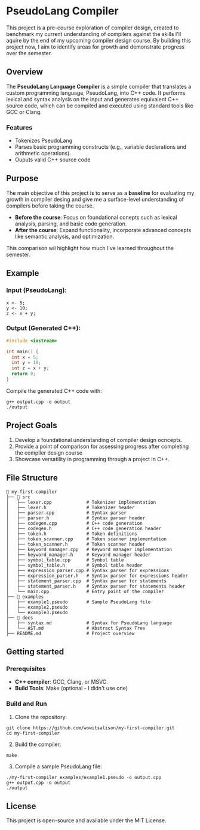 # PseudoLang Compiler
This project is a pre-course exploration of compiler design, created to benchmark my current understanding of compilers against the skills I'll aquire by the end of my upcoming compiler design course. By building this project now, I aim to identify areas for growth and demonstrate progress over the semester.

## Overview
The **PseudoLang Language Compiler** is a simple compiler that translates a custom programming language, PseudoLang,  into C++ code. It performs lexical and syntax analysis on the input and generates equivalent C++ source code, which can be compiled and executed using standard tools like GCC or Clang.

### Features
- Tokenizes PseudoLang
- Parses basic programming constructs (e.g., variable declarations and arithmetic operations).
- Ouputs valid C++ source code

## Purpose
The main objective of this project is to serve as a **baseline** for evaluating my growth in compiler desing and give me a surface-level understanding of compilers before taking the course.
- **Before the course**: Focus on foundational conepts such as lexical analysis, parsing, and basic code generation.
- **After the course**: Expand functionality, incorporate advanced concepts like semantic analysis, and optimization.

This comparison wil highlight how much I've learned throughout the semester.

## Example
### Input (PseudoLang):
```
x <- 5;
y <- 10;
z <- x + y;
```

### Output (Generated C++):
```cpp
#include <iostream>

int main() {
  int x = 5;
  int y = 10;
  int z = x + y;
  return 0;
}
```
Compile the generated C++ code with:  
```
g++ output.cpp -o output
./output
```

## Project Goals
1. Develop a foundational understanding of compiler design ocncepts.
2. Provide a point of comparison for assessing progress after completing the compiler design course
3. Showcase versatility in programming through a project in C++.

## File Structure  
```plaintext
📂 my-first-compiler  
├── 📂 src  
│   ├── lexer.cpp             # Tokenizer implementation
│   ├── lexer.h               # Tokenizer header
│   ├── parser.cpp            # Syntax parser
│   ├── parser.h              # Syntax parser header
│   ├── codegen.cpp           # C++ code generation
│   ├── codegen.h             # C++ code generation header
│   ├── token.h               # Token definitions
│   ├── token_scanner.cpp     # Token scanner implementation
│   ├── token_scanner.h       # Token scanner header
│   ├── keyword_manager.cpp   # Keyword manager implementation
│   ├── keyword_manager.h     # Keyword manager header
│   ├── symbol_table.cpp      # Symbol table
│   ├── symbol_table.h        # Symbol table header
│   ├── expression_parser.cpp # Syntax parser for expressions
│   ├── expression_parser.h   # Syntax parser for expressions header
│   ├── statement_parser.cpp  # Syntax parser for statements
│   ├── statement_parser.h    # Syntax parser for statements header
│   └── main.cpp              # Entry point of the compiler
├── 📂 examples  
│   ├── example1.pseudo       # Sample PseudoLang file
│   ├── example2.pseudo
│   └── example3.pseudo
├── 📂 docs
│   ├── syntax.md             # Syntax for PseudoLang language
│   └── AST.md                # Abstract Syntax Tree
├── README.md                 # Project overview    
```

## Getting started
### Prerequisites
- **C++ compiler**: GCC, Clang, or MSVC.
- **Build Tools**: Make (optional - I didn't use one)

### Build and Run
1. Clone the repository:
```
git clone https://github.com/wowitsalison/my-first-compiler.git
cd my-first-compiler
```
2. Build the compiler:
```
make
```
3. Compile a sample PseudoLang file:
```
./my-first-compiler examples/example1.pseudo -o output.cpp
g++ output.cpp -o output
./output
```

## License
This project is open-source and available under the MIT License.
